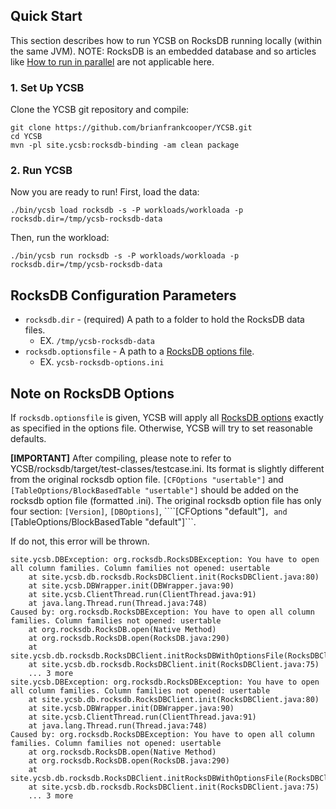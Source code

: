 <!--
Copyright (c) 2012 - 2018 YCSB contributors. All rights reserved.

Licensed under the Apache License, Version 2.0 (the "License"); you
may not use this file except in compliance with the License. You
may obtain a copy of the License at

http://www.apache.org/licenses/LICENSE-2.0

Unless required by applicable law or agreed to in writing, software
distributed under the License is distributed on an "AS IS" BASIS,
WITHOUT WARRANTIES OR CONDITIONS OF ANY KIND, either express or
implied. See the License for the specific language governing
permissions and limitations under the License. See accompanying
LICENSE file.
-->

## Quick Start

This section describes how to run YCSB on RocksDB running locally (within the same JVM).
NOTE: RocksDB is an embedded database and so articles like [How to run in parallel](https://github.com/brianfrankcooper/YCSB/wiki/Running-a-Workload-in-Parallel) are not applicable here.

### 1. Set Up YCSB

Clone the YCSB git repository and compile:

    git clone https://github.com/brianfrankcooper/YCSB.git
    cd YCSB
    mvn -pl site.ycsb:rocksdb-binding -am clean package

### 2. Run YCSB

Now you are ready to run! First, load the data:

    ./bin/ycsb load rocksdb -s -P workloads/workloada -p rocksdb.dir=/tmp/ycsb-rocksdb-data

Then, run the workload:

    ./bin/ycsb run rocksdb -s -P workloads/workloada -p rocksdb.dir=/tmp/ycsb-rocksdb-data

## RocksDB Configuration Parameters

* ```rocksdb.dir``` - (required) A path to a folder to hold the RocksDB data files.
    * EX. ```/tmp/ycsb-rocksdb-data```
* ```rocksdb.optionsfile``` - A path to a [RocksDB options file](https://github.com/facebook/rocksdb/wiki/RocksDB-Options-File).
    * EX. ```ycsb-rocksdb-options.ini```

## Note on RocksDB Options

If `rocksdb.optionsfile` is given, YCSB will apply all [RocksDB options](https://github.com/facebook/rocksdb/wiki/Setup-Options-and-Basic-Tuning) exactly as specified in the options file.
Otherwise, YCSB will try to set reasonable defaults.

**[IMPORTANT]** After compiling, please note to refer to YCSB/rocksdb/target/test-classes/testcase.ini. Its format is slightly different from the original rocksdb option file.
```[CFOptions "usertable"]``` and ```[TableOptions/BlockBasedTable "usertable"]``` should be added on the rocksdb option file (formatted .ini). The original rocksdb option file has only four section: ```[Version]```, ```[DBOptions]```, ````[CFOptions "default"]```, and ```[TableOptions/BlockBasedTable "default"]```.

If do not, this error will be thrown.

    site.ycsb.DBException: org.rocksdb.RocksDBException: You have to open all column families. Column families not opened: usertable
        at site.ycsb.db.rocksdb.RocksDBClient.init(RocksDBClient.java:80)
        at site.ycsb.DBWrapper.init(DBWrapper.java:90)
        at site.ycsb.ClientThread.run(ClientThread.java:91)
        at java.lang.Thread.run(Thread.java:748)
    Caused by: org.rocksdb.RocksDBException: You have to open all column families. Column families not opened: usertable
        at org.rocksdb.RocksDB.open(Native Method)
        at org.rocksdb.RocksDB.open(RocksDB.java:290)
        at site.ycsb.db.rocksdb.RocksDBClient.initRocksDBWithOptionsFile(RocksDBClient.java:108)
        at site.ycsb.db.rocksdb.RocksDBClient.init(RocksDBClient.java:75)
        ... 3 more
    site.ycsb.DBException: org.rocksdb.RocksDBException: You have to open all column families. Column families not opened: usertable
        at site.ycsb.db.rocksdb.RocksDBClient.init(RocksDBClient.java:80)
        at site.ycsb.DBWrapper.init(DBWrapper.java:90)
        at site.ycsb.ClientThread.run(ClientThread.java:91)
        at java.lang.Thread.run(Thread.java:748)
    Caused by: org.rocksdb.RocksDBException: You have to open all column families. Column families not opened: usertable
        at org.rocksdb.RocksDB.open(Native Method)
        at org.rocksdb.RocksDB.open(RocksDB.java:290)
        at site.ycsb.db.rocksdb.RocksDBClient.initRocksDBWithOptionsFile(RocksDBClient.java:108)
        at site.ycsb.db.rocksdb.RocksDBClient.init(RocksDBClient.java:75)
        ... 3 more
